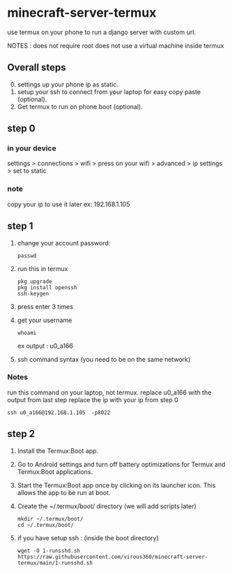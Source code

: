 # minecraft-server-termux

use termux on your phone to run a django server with custom url.

NOTES :
does not require root
does not use a virtual machine inside termux

## Overall steps

0. settings up your phone ip as static.
1. setup your ssh to connect from your laptop for easy copy paste (optional).
2. Get termux to run on phone boot (optional).

## step 0

### in your device

settings > connections > wifi > press on your wifi > advanced > ip settings > set to static

### note

copy your ip to use it later ex: 192.168.1.105

## step 1

1. change your account password:

    ``` shell
    passwd
    ```

2. run this in termux

    ``` shell
    pkg upgrade
    pkg install openssh
    ssh-keygen
    ```

3. press enter 3 times

4. get your username

    ``` shell
    whoami
    ```

    ex output : u0_a166

5. ssh command syntax (you need to be on the same network)

### Notes

  run this command on your laptop, not termux.
  replace u0_a166 with the output from last step
  replace the ip with your ip from step 0

  ``` shell
  ssh u0_a166@192.168.1.105  -p8022
  ```

## step 2

1. Install the Termux:Boot app.

2. Go to Android settings and turn off battery optimizations for Termux and Termux:Boot applications.

3. Start the Termux:Boot app once by clicking on its launcher icon. This allows the app to be run at boot.

4. Create the ~/.termux/boot/ directory (we will add scripts later)

    ``` shell
    mkdir ~/.termux/boot/
    cd ~/.termux/boot/
    ```

5. if you have setup ssh :  (inside the boot directory)

    ``` shell
    wget -O 1-runsshd.sh https://raw.githubusercontent.com/virous360/minecraft-server-termux/main/1-runsshd.sh 
    ```
